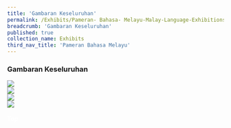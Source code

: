 ```yaml
---
title: 'Gambaran Keseluruhan'
permalink: /Exhibits/Pameran- Bahasa- Melayu-Malay-Language-Exhibitions-a/Gambaran-Keseluruhan/
breadcrumb: 'Gambaran Keseluruhan'
published: true
collection_name: Exhibits
third_nav_title: 'Pameran Bahasa Melayu'
---
```

### Gambaran Keseluruhan
<!-- Global site tag (gtag.js) - Google Ads: 726049306 -->
<script async src="https://www.googletagmanager.com/gtag/js?id=AW-726049306"></script>
<script>
  window.dataLayer = window.dataLayer || [];
  function gtag(){dataLayer.push(arguments);}
  gtag('js', new Date());
  gtag('config', 'AW-726049306');
</script>
<a href="/Exhibits/pameran- bahasa- melayu-malay-language-exhibitions-b/moe-curriculum/">
  <img src="/images/ML-MOE-Curriculum.jpg"></a>
  <br/>
  <a href="/Exhibits/pameran-bahasa-melayu-malay-language-exhibitions-c/preschool/"><img src="/images/ML-Preschools.jpg"></a>
    <br/>
  <a href="/Exhibits/pameran- bahasa- melayu-malay-language-exhibitions-d/schools/"><img src="/images/ML-Schools.jpg"></a>
    <br/>
  <a href="/Exhibits/pameran- bahasa- melayu-malay-language-exhibitions-e/community-partners/"><img src="/images/ML-Community-Partners.jpg"></a><br/><br/>
<div class="btntop"><a href="#top" style="text-decoration:none;"><span style="color:white"><b>Top</b></span></a></div>
